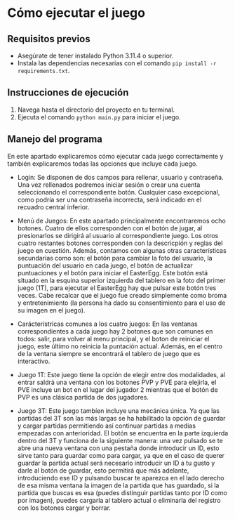 # Cómo ejecutar el juego

## Requisitos previos

- Asegúrate de tener instalado Python 3.11.4 o superior.
- Instala las dependencias necesarias con el comando `pip install -r requirements.txt`.

## Instrucciones de ejecución

1. Navega hasta el directorio del proyecto en tu terminal.
2. Ejecuta el comando `python main.py` para iniciar el juego.

## Manejo del programa
En este apartado explicaremos cómo ejecutar cada juego correctamente y también explicaremos todas las opciones que incluye cada juego.

- Login: Se disponen de dos campos para rellenar, usuario y contraseña. Una vez rellenados podremos iniciar sesión o crear una cuenta seleccionando el correspondiente botón. Cualquier caso excepcional, como podría ser una contraseña incorrecta, será indicado en el recuadro central inferior.

- Menú de Juegos: En este apartado principalmente encontraremos ocho botones. Cuatro de ellos corresponden con el botón de jugar, al presionarlos se dirigirá al usuario al correspondiente juego. Los otros cuatro restantes botones corresponden con la descricpión y reglas del juego en cuestión. Además, contamos con algunas otras características secundarias como son: el botón para cambiar la foto del usuario, la puntuación del usuario en cada juego, el botón de actualizar puntuaciones y el botón para iniciar el EasterEgg. Este botón está situado en la esquina superior izquierda del tablero en la foto del primer juego (1T), para ejecutar el EasterEgg hay que pulsar este botón tres veces. Cabe recalcar que el juego fue creado simplemente como broma y entretenimiento (la persona ha dado su consentimiento para el uso de su imagen en el juego).

- Carácterístricas comunes a los cuatro juegos: En las ventanas correspondientes a cada juego hay 2 botones que son comunes en todos: salir, para volver al menu principal, y el boton de reiniciar el juego, este último no reinicia la puntación actual. Además, en el centro de la ventana siempre se encontrará el tablero de juego que es interactivo. 
  
- Juego 1T: Este juego tiene la opción de elegir entre dos modalidades, al entrar saldrá una ventana con los botones PVP y PVE para elejirla, el PVE incluye un bot en el lugar del jugador 2 mientras que el botón de PVP es una clásica partida de dos jugadores.

- Juego 3T: Este juego tambíen incluye una mecánica única. Ya que las partidas del 3T son las más largas se ha habilitado la opción de guardar y cargar partidas permitiendo así continuar partidas a medias empezadas con anterioridad. El botón se encuentra en la parte izquierda dentro del 3T y funciona de la siguiente manera: una vez pulsado se te abre una nueva ventana con una pestaña donde introducir un ID, esto sirve tanto para guardar como para cargar, ya que en el caso de querer guardar la partida actual será necesario introducir un ID a tu gusto y darle al botón de guardar, esto permitirá que más adelante, introduciendo ese ID y pulsando buscar te aparezca en el lado derecho de esa misma ventana la imagen de la partida que has guardado, si la partida que buscas es esa (puedes distinguir partidas tanto por ID como por imagen), puedes cargarla al tablero actual o eliminarla del registro con los botones cargar y borrar.

